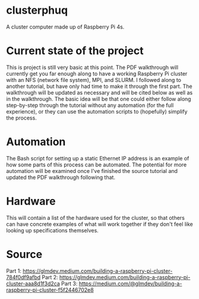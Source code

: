 # clusterphuq
A cluster computer made up of Raspberry Pi 4s.

# Current state of the project
This is project is still very basic at this point. The PDF walkthrough will currently get you far enough along to have a working Raspberry Pi cluster with an NFS (network file system), MPI, and SLURM. I followed along to another tutorial, but have only had time to make it through the first part. The walkthrough will be updated as necessary and will be cited below as well as in the walkthrough. The basic idea will be that one could either follow along step-by-step through the tutorial without any automation (for the full experience), or they can use the automation scripts to (hopefully) simplify the process.

# Automation
The Bash script for setting up a static Ethernet IP address is an example of how some parts of this process can be automated. The potential for more automation will be examined once I've finished the source tutorial and updated the PDF walkthrough following that.

# Hardware
This will contain a list of the hardware used for the cluster, so that others can have concrete examples of what will work together if they don't feel like looking up specifications themselves.

# Source
Part 1: https://glmdev.medium.com/building-a-raspberry-pi-cluster-784f0df9afbd
Part 2: https://glmdev.medium.com/building-a-raspberry-pi-cluster-aaa8d1f3d2ca
Part 3: https://medium.com/@glmdev/building-a-raspberry-pi-cluster-f5f2446702e8
